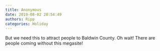 ```yaml
---
title: Anonymous
date: 2019-08-02 20:54:49
authors: Ripp
categories: Holiday
---
```


 But we need this to attract people to Baldwin County.     Oh wait!   There are people coming without this megasite!